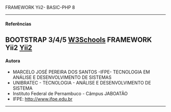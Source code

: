 FRAMEWORK Yii2- BASIC-PHP 8

-------------------------------------------------------------------------------------------------
#### Referências
BOOTSTRAP 3/4/5 
[W3Schools](https://www.w3schools.com/bootstrap/bootstrap_ver.asp)
FRAMEWORK Yii2
[Yii2](https://www.yiiframework.com/doc/guide/2.0/pt-br)
-------------------------------------------------------------------------------------------------
#### Autora
- MARCELO JOSÉ PEREIRA DOS SANTOS
-IFPE- TECNOLOGIA EM ANÁLISE E DESENVOLVIMENTO DE SISTEMAS
- UNIBRATEC - TECNOLOGIA - ANÁLISE E DESENVOLVIMENTO DE SISTEMA
- Instituto Federal de Pernambuco - Câmpus JABOATÃO
- IFPE: http://www.ifpe.edu.br
-------------------------------------------------

